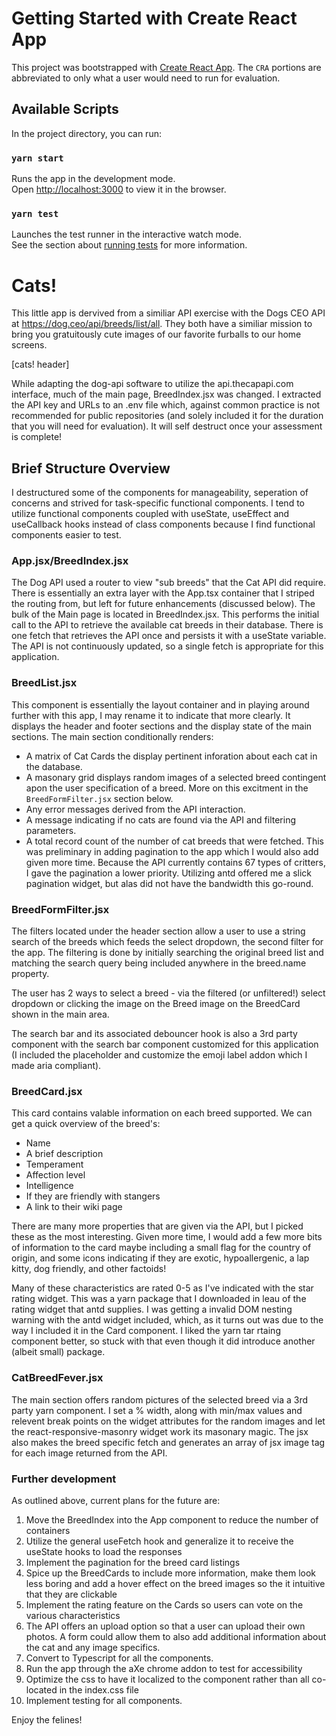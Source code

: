 # Getting Started with Create React App
This project was bootstrapped with [Create React App](https://github.com/facebook/create-react-app). The `CRA` portions are abbreviated to only what a user would need to run for evaluation.

## Available Scripts
In the project directory, you can run:

### `yarn start`
Runs the app in the development mode.\
Open [http://localhost:3000](http://localhost:3000) to view it in the browser.

### `yarn test`
Launches the test runner in the interactive watch mode.\
See the section about [running tests](https://facebook.github.io/create-react-app/docs/running-tests) for more information.

# Cats!
This little app is dervived from a similiar API exercise with the Dogs CEO API at https://dog.ceo/api/breeds/list/all. They both have a similiar mission to bring you gratuitously cute images of our favorite furballs to our home screens.

[cats! header]

While adapting the dog-api software to utilize the api.thecapapi.com interface, much of the main page, BreedIndex.jsx was changed. I extracted the API key and URLs to an .env file which, against common practice is not recommended for public repositories (and solely included it for the duration that you will need for evaluation). It will self destruct once your assessment is complete!
## Brief Structure Overview
I destructured some of the components for manageability, seperation of concerns and strived for task-specific functional components. I tend to utilize functional components coupled with useState, useEffect and useCallback hooks instead of class components because I find functional components easier to test.

### App.jsx/BreedIndex.jsx
The Dog API used a router to view "sub breeds" that the Cat API did require. There is essentially an extra layer with the App.tsx container that I striped the routing from, but left for future enhancements (discussed below). The bulk of the Main page is located in BreedIndex.jsx. This performs the initial call to the API to retrieve the available cat breeds in their database. There is one fetch that retrieves the API once and persists it with a useState variable. The API is not continuously updated, so a single fetch is appropriate for this application. 

### BreedList.jsx
This component is essentially the layout container and in playing around further with this app, I may rename it to indicate that more clearly. It displays the header and footer sections and the display state of the main sections. The main section conditionally renders:
* A matrix of Cat Cards the display pertinent inforation about each cat in the database.
* A masonary grid displays random images of a selected breed contingent apon the user specification of a breed. More on this excitment in the `BreedFormFilter.jsx` section below.
* Any error messages derived from the API interaction.
* A message indicating if no cats are found via the API and filtering parameters.
* A total record count of the number of cat breeds that were fetched. This was preliminary in adding pagination to the app which I would also add given more time. Because the API currently contains 67 types of critters, I gave the pagination a lower priority. Utilizing antd offered me a slick pagination widget, but alas did not have the bandwidth this go-round.

### BreedFormFilter.jsx
The filters located under the header section allow a user to use a string search of the breeds which feeds the select dropdown, the second filter for the app. The filtering is done by initially searching the original breed list and matching the search query being included anywhere in the breed.name property.

The user has 2 ways to select a breed - via the filtered (or unfiltered!) select dropdown or clicking the image on the Breed image on the BreedCard shown in the main area.

The search bar and its associated debouncer hook is also a 3rd party component with the search bar component customized for this application (I included the placeholder and customize the emoji label addon which I made aria compliant).
### BreedCard.jsx
This card contains valable information on each breed supported. We can get a quick overview of the breed's:
* Name
* A brief description
* Temperament
* Affection level
* Intelligence
* If they are friendly with stangers
* A link to their wiki page

There are many more properties that are given via the API, but I picked these as the most interesting. Given more time, I would add a few more bits of information to the card maybe including a small flag for the country of origin, and some icons indicating if they are exotic, hypoallergenic, a lap kitty, dog friendly, and other factoids!

Many of these characteristics are rated 0-5 as I've indicated with the star rating widget. This was a yarn package that I downloaded in leau of the rating widget that antd supplies. I was getting a invalid DOM nesting warning with the antd widget included, which, as it turns out was due to the way I included it in the Card component. I liked the yarn tar rtaing component better, so stuck with that even though it did introduce another (albeit small) package.

### CatBreedFever.jsx
The main section offers random pictures of the selected breed via a 3rd party yarn component. I set a % width, along with min/max values and relevent break points on the widget attributes for the random images and let the react-responsive-masonry widget work its masonary magic. The jsx also makes the breed specific fetch and generates an array of jsx image tag for each image returned from the API.

### Further development
As outlined above, current plans for the future are:

1. Move the BreedIndex into the App component to reduce the number of containers
2. Utilize the general useFetch hook and generalize it to receive the useState hooks to load the responses
3. Implement the pagination for the breed card listings
4. Spice up the BreedCards to include more information, make them look less boring and add a hover effect on the breed images so the it intuitive that they are clickable
5. Implement the rating feature on the Cards so users can vote on the various characteristics
6. The API offers an upload option so that a user can upload their own photos. A form could allow them to also add additional information about the cat and any image specifics.
7. Convert to Typescript for all the components.
8. Run the app through the aXe chrome addon to test for accessibility
9. Optimize the css to have it localized to the component rather than all co-located in the index.css file
8. Implement testing for all components.

Enjoy the felines!








